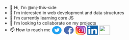 - 👋 Hi, I’m @mj-this-side
- 👀 I’m interested in web development and data structures
- 🌱 I’m currently learning core JS
- 💞️ I’m looking to collaborate on my projects 
- 📫 How to reach me 
<a href="https://twitter.com/MrityunjayDixi9"><img src="./img/twitter.png" align="center" width="35px" height="30px"/></a>
<a href="https://www.facebook.com/mrityunjay.dixit.9081"><img src="./img/facebook.png" align="center" width="35px" height="30px"/></a>
<a href="https://www.instagram.com/mj_this_side_/"><img src="./img/instagram.png" align="center" width="35px" height="30px"/></a>
<a href="https://www.linkedin.com/in/mrityunjay-dixit-41885a189/"><img src="./img/linkedin.png" align="center" width="35px" height="30px"/></a>
<a href="mailto:dixitmrityunjay321@gmail.com"><img src="./img/gmail.png" align="center" width="35px" height="30px"/></a>



<!---
mj-this-side/mj-this-side is a ✨ special ✨ repository because its `README.md` (this file) appears on your GitHub profile.
You can click the Preview link to take a look at your changes.
--->

